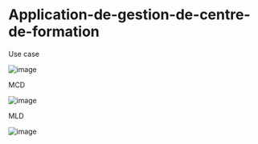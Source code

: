 # Application-de-gestion-de-centre-de-formation

Use case

![image](https://user-images.githubusercontent.com/79770772/232738620-246b7614-2500-436e-9007-7e1bd796ebea.png)

MCD

![image](https://user-images.githubusercontent.com/79770772/232739119-ee874684-549d-484e-bf2b-83bac7ff7002.png)

MLD

![image](https://user-images.githubusercontent.com/79770772/232739340-3312f85a-0672-4213-83e8-32af8737f258.png)
